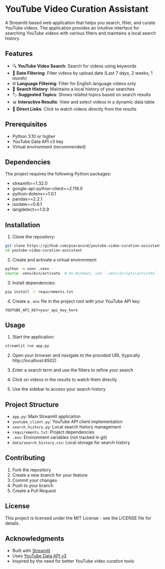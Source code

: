 # YouTube Video Curation Assistant

A Streamlit-based web application that helps you search, filter, and curate YouTube videos. The application provides an intuitive interface for searching YouTube videos with various filters and maintains a local search history.

## Features

- 🔍 **YouTube Video Search**: Search for videos using keywords
- 📅 **Date Filtering**: Filter videos by upload date (Last 7 days, 2 weeks, 1 month)
- 🌐 **Language Filtering**: Filter for English language videos only
- 📝 **Search History**: Maintains a local history of your searches
- 🏷️ **Suggested Topics**: Shows related topics based on search results
- 📊 **Interactive Results**: View and select videos in a dynamic data table
- 🔗 **Direct Links**: Click to watch videos directly from the results

## Prerequisites

- Python 3.10 or higher
- YouTube Data API v3 key
- Virtual environment (recommended)

## Dependencies

The project requires the following Python packages:
- streamlit==1.32.0
- google-api-python-client==2.118.0
- python-dotenv==1.0.1
- pandas==2.2.1
- isodate==0.6.1
- langdetect==1.0.9

## Installation

1. Clone the repository:
```bash
git clone https://github.com/psaravind/youtube-video-curation-assistant.git
cd youtube-video-curation-assistant
```

2. Create and activate a virtual environment:
```bash
python -m venv .venv
source .venv/bin/activate  # On Windows, use `.venv\Scripts\activate`
```

3. Install dependencies:
```bash
pip install -r requirements.txt
```

4. Create a `.env` file in the project root with your YouTube API key:
```
YOUTUBE_API_KEY=your_api_key_here
```

## Usage

1. Start the application:
```bash
streamlit run app.py
```

2. Open your browser and navigate to the provided URL (typically http://localhost:8502)

3. Enter a search term and use the filters to refine your search

4. Click on videos in the results to watch them directly

5. Use the sidebar to access your search history

## Project Structure

- `app.py`: Main Streamlit application
- `youtube_client.py`: YouTube API client implementation
- `search_history.py`: Local search history management
- `requirements.txt`: Project dependencies
- `.env`: Environment variables (not tracked in git)
- `data/search_history.csv`: Local storage for search history

## Contributing

1. Fork the repository
2. Create a new branch for your feature
3. Commit your changes
4. Push to your branch
5. Create a Pull Request

## License

This project is licensed under the MIT License - see the LICENSE file for details.

## Acknowledgments

- Built with [Streamlit](https://streamlit.io/)
- Uses [YouTube Data API v3](https://developers.google.com/youtube/v3)
- Inspired by the need for better YouTube video curation tools 